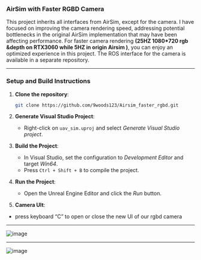 ### AirSim with Faster RGBD Camera

This project inherits all interfaces from AirSim, except for the camera. I have focused on improving the camera rendering speed, addressing potential bottlenecks in the original AirSim implementation that may have been affecting performance. For faster camera rendering **(25HZ 1080*720 rgb &depth on RTX3060 while 5HZ in origin Airsim )**, you can enjoy an optimized experience in this project. The ROS interface for the camera is available in a separate repository.

---

### Setup and Build Instructions

1. **Clone the repository**:
   ```bash
   git clone https://github.com/9woods123/Airsim_faster_rgbd.git
   ```

2. **Generate Visual Studio Project**:
   - Right-click on `uav_sim.uproj` and select *Generate Visual Studio project*.

3. **Build the Project**:
   - In Visual Studio, set the configuration to *Development Editor* and target *Win64*.
   - Press `Ctrl + Shift + B` to compile the project.

4. **Run the Project**:
   - Open the Unreal Engine Editor and click the *Run* button.

5. **Camera UIt**:
 - press keyboard “C” to open or close the new UI of our rgbd camera

---

![image](https://github.com/user-attachments/assets/a3f8e793-a049-4ffa-ae16-f3e4d4b040b2)

---


![image](https://github.com/user-attachments/assets/dc5d0284-e852-4e40-8d54-07b833465a4f)

